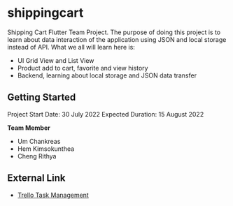 # shippingcart

Shipping Cart Flutter Team Project. The purpose of doing this project is to learn about data interaction of the application using JSON and local storage instead of API.
What we all will learn here is:
- UI Grid View and List View
- Product add to cart, favorite and view history
- Backend, learning about local storage and JSON data transfer

## Getting Started

Project Start Date: 30 July 2022
Expected Duration: 15 August 2022

**Team Member**
- Um Chankreas
- Hem Kimsokunthea
- Cheng Rithya

## External Link

- [Trello Task Management](https://trello.com/b/Af0kaI1e/shippingcart)
